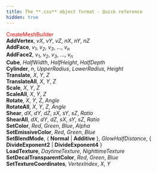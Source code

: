 ```yaml
---
title: The **.csv** object format - Quick reference
hidden: true
---
```


<font color="Red">CreateMeshBuilder</font>  
**AddVertex**, *vX*, *vY*, *vZ*, *nX*, *nY*, *nZ*  
**AddFace**, *v<sub>1</sub>*, *v<sub>2</sub>*, *v<sub>3</sub>*, ..., *v<sub>n</sub>*  
**AddFace2**, *v<sub>1</sub>*, *v<sub>2</sub>*, *v<sub>3</sub>*, ..., *v<sub>n</sub>*  
**Cube**, *HalfWidth*, *HalfHeight*, *HalfDepth*  
**Cylinder**, *n*, *UpperRadius*, *LowerRadius*, *Height*  
**Translate**, *X*, *Y*, *Z*  
**TranslateAll**, *X*, *Y*, *Z*  
**Scale**, *X*, *Y*, *Z*  
**ScaleAll**, *X*, *Y*, *Z*  
**Rotate**, *X*, *Y*, *Z*, *Angle*  
**RotateAll**, *X*, *Y*, *Z*, *Angle*  
**Shear**, *dX*, *dY*, *dZ*, *sX*, *sY*, *sZ*, *Ratio*  
**ShearAll**, *dX*, *dY*, *dZ*, *sX*, *sY*, *sZ*, *Ratio*  
**SetColor**, *Red*, *Green*, *Blue*, *Alpha*  
**SetEmissiveColor**, *Red*, *Green*, *Blue*  
**SetBlendMode**, { **Normal** | **Additive** }, *GlowHalfDistance*, { **DivideExponent2** | **DivideExponent4** }  
**LoadTexture**, *DaytimeTexture*, *NighttimeTexture*  
**SetDecalTransparentColor**, *Red*, *Green*, *Blue*  
**SetTextureCoordinates**, *VertexIndex*, *X*, *Y* 